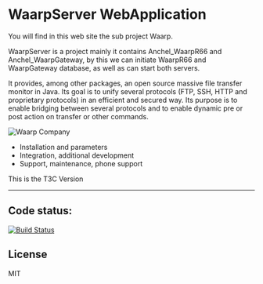WaarpServer WebApplication
=============

You will find in this web site the sub project Waarp.

WaarpServer is a project mainly it contains Anchel_WaarpR66 and
Anchel_WaarpGateway, by this we can initiate WaarpR66 and WaarpGateway database,
as well as can start both servers.

It provides, among other packages, an open source massive file transfer monitor 
in Java. Its goal is to unify several protocols (FTP, SSH, HTTP and proprietary 
protocols) in an efficient and secured way. Its purpose is to enable bridging between 
several protocols and to enable dynamic pre or post action on transfer or other commands.


![Waarp Company](http://waarp.github.com/Waarp/res/waarp/waarp.gif "Waarp")

 * Installation and parameters
 * Integration, additional development
 * Support, maintenance, phone support
 
This is the T3C Version

*********************************************************

Code status:
------------
[![Build Status](https://travis-ci.org/t3ctechnologies/Anchel_WaarpServer.svg?branch=master)](https://travis-ci.org/t3ctechnologies/Anchel_WaarpServer)

License
----

MIT